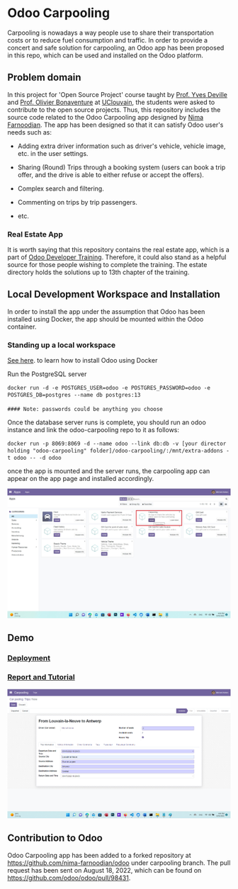 # Odoo Carpooling

Carpooling is nowadays a way people use to share their transportation costs or to reduce fuel consumption and traffic. In order to provide a concert and safe solution for carpooling, an Odoo app has been proposed in this repo, which can be used and installed on the Odoo platform. 

## Problem domain

In this project for 'Open Source Project' course taught by [Prof. Yves Deville](https://scholar.google.com/citations?user=tbGV6OAAAAAJ&hl=en) and [Prof. Olivier Bonaventure](https://scholar.google.com/citations?user=82Qy2m4AAAAJ&hl=en)
at [UClouvain](https://uclouvain.be), the students were asked to contribute to the open source projects. Thus, this repository includes the source code related to the Odoo Carpooling app designed by [Nima Farnoodian](mailto:nima.farnoodian@student.uclouvain.be). The app has been designed so that it can satisfy Odoo user's needs such as:

- Adding extra driver information such as driver's vehicle, vehicle image, etc. in the user settings.

- Sharing (Round) Trips through a booking system (users can book a trip offer, and the drive is able to either refuse or accept the offers).

- Complex search and filtering.

- Commenting on trips by trip passengers.

- etc. 

### Real Estate App

It is worth saying that this repository contains the real estate app, which is a part of [Odoo Developer Training](https://www.odoo.com/documentation/15.0/developer.html). Therefore, it could also stand as a helpful source for those people wishing to complete the training. The estate directory holds the solutions up to 13th chapter of the training.

## Local Development Workspace and Installation

In order to install the app under the assumption that Odoo has been installed using Docker, the app should be
mounted within the Odoo container.

### Standing up a local workspace

[See here](https://hub.docker.com/_/odoo/). to learn how to install Odoo using Docker

Run the PostgreSQL server
```
docker run -d -e POSTGRES_USER=odoo -e POSTGRES_PASSWORD=odoo -e POSTGRES_DB=postgres --name db postgres:13

#### Note: passwords could be anything you choose
```
Once the database server runs is complete, you should run an odoo instance and link the odoo-carpooling repo to it as follows:
```
docker run -p 8069:8069 -d --name odoo --link db:db -v [your director holding "odoo-carpooling" folder]/odoo-carpooling/:/mnt/extra-addons -t odoo -- -d odoo
```
once the app is mounted and the server runs, the carpooling app can appear on the app page and installed accordingly.

![App Image](./files/installation.png)

## Demo
### [Deployment](https://youtu.be/xO2AnVVy-A4)

### [Report and Tutorial](./files/Open_source_project-Report.pdf) 

![App Image](./files/example_image.png)

## Contribution to Odoo

Odoo Carpooling app has been added to a forked repository at https://github.com/nima-farnoodian/odoo under carpooling branch. The pull request has been sent on August 18, 2022, which can be found on https://github.com/odoo/odoo/pull/98431.

